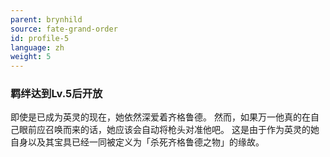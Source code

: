 ```yaml
---
parent: brynhild
source: fate-grand-order
id: profile-5
language: zh
weight: 5
---
```


### 羁绊达到Lv.5后开放

即使是已成为英灵的现在，她依然深爱着齐格鲁德。
然而，如果万一他真的在自己眼前应召唤而来的话，她应该会自动将枪头对准他吧。
这是由于作为英灵的她自身以及其宝具已经一同被定义为「杀死齐格鲁德之物」的缘故。
